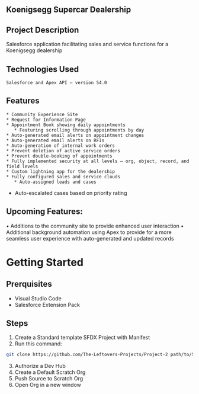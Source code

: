 ## Koenigsegg Supercar Dealership
## Project Description
   Salesforce application facilitating sales and service functions for a Koenigsegg dealership
## Technologies Used
	Salesforce and Apex API – version 54.0
## Features
	* Community Experience Site
	* Request for Information Page
	* Appointment Book showing daily appointments 
	   * Featuring scrolling through appointments by day
	* Auto-generated email alerts on appointment changes
	* Auto-generated email alerts on RFIs
	* Auto-generation of internal work orders
	* Prevent deletion of active service orders
	* Prevent double-booking of appointments
	* Fully implemented security at all levels – org, object, record, and field levels
	* Custom lightning app for the dealership
	* Fully configured sales and service clouds
	   * Auto-assigned leads and cases
   * Auto-escalated cases based on priority rating

## Upcoming Features:
•	Additions to the community site to provide enhanced user interaction
•	Additional background automation using Apex to provide for a more seamless user experience with auto-generated and updated records



# Getting Started

## Prerquisites
* Visual Studio Code
* Salesforce Extension Pack

## Steps
1. Create a Standard template SFDX Project with Manifest
2. Run this command:
```bash
git clone https://github.com/The-Leftovers-Projects/Project-2 path/to/SFDX-Project/here
```
3. Authorize a Dev Hub
4. Create a Default Scratch Org
5. Push Source to Scratch Org
6. Open Org in a new window
